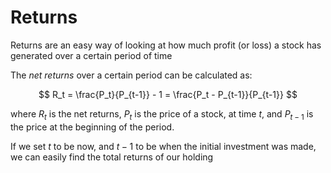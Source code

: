 # Returns

Returns are an easy way of looking at how much profit (or loss) a stock has generated over a certain period of time

The *net returns* over a certain period can be calculated as:

$$
    R_t = \frac{P_t}{P_{t-1}} - 1  =  \frac{P_t - P_{t-1}}{P_{t-1}}
$$

where $R_t$ is the net returns, $P_t$ is the price of a stock, at time $t$, and $P_{t-1}$ is the price at the beginning of the period. 

If we set $t$ to be now, and $t-1$ to be when the initial investment was made, we can easily find the total returns of our holding